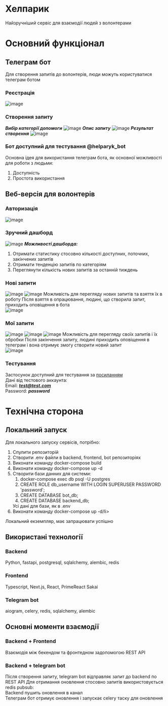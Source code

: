 # Хелпарик
Найзручніший сервіс для взаємодії людей з волонтерами

# Основний функціонал
## Телеграм бот
Для створення запитів до волонтерів, люди можуть користуватися телеграм ботом

### Реєстрація
![image](https://github.com/ivayanc/hackath0n8/assets/41695655/0fa6ba11-0360-49c3-8be1-c9173e77ee43)


### Створення запиту
***Вибір категорії допомоги***
![image](https://github.com/ivayanc/hackath0n8/assets/41695655/14c775ae-cb69-41ff-8d38-4cbd6132180e)
***Опис запиту***
![image](https://github.com/ivayanc/hackath0n8/assets/41695655/8036e815-4099-4c27-a5e8-4e8bee12db02)
***Результат створення***
![image](https://github.com/ivayanc/hackath0n8/assets/41695655/b3e21bb8-2c19-479c-b59c-5fcc1236645c)

### Бот доступний для тестування @helparyk_bot


Основна ідея для використання телеграм бота, як основної можливості для роботи з людьми:
<ol>
  <li>Доступність</li>
  <li>Простота використання</li>
</ol>

## Веб-версія для волонтерів
### Авторизація
![image](https://github.com/ivayanc/hackath0n8/assets/41695655/7954f3a7-fa26-4082-856d-c02b32d6467b)

### Зручний дашборд
![image](https://github.com/ivayanc/hackath0n8/assets/41695655/66321524-8cb8-4b24-b64b-86ce771dcfad)
***Можливості дашборда:***
<ol>
  <li>Отримати статистику стосовно кількості доступних, поточних, закінчених запитів</li>
  <li>Отримати тенденцію запитів по категоріям</li>
  <li>Переглянути кількість нових запитів за останній тиждень</li>
</ol>

### Нові запити
![image](https://github.com/ivayanc/hackath0n8/assets/41695655/9da6c7b1-0595-45b7-9ae2-507e047c7963)
![image](https://github.com/ivayanc/hackath0n8/assets/41695655/6a073528-870b-4a19-afd5-594d58db94c5)
Можливість для перегляду нових запитів та взяття їх в роботу
Після взяття в опрацювання, людині, що створила запит, приходить оповіщення в бота<br/>
![image](https://github.com/ivayanc/hackath0n8/assets/41695655/e55657d6-6651-40d1-8153-c0986bb2330b)

### Мої запити
![image](https://github.com/ivayanc/hackath0n8/assets/41695655/ec4ab295-7057-4b5a-9229-cf43112e13dd)
![image](https://github.com/ivayanc/hackath0n8/assets/41695655/b6770307-fe26-43ce-b3bd-26b053f99a3e)
![image](https://github.com/ivayanc/hackath0n8/assets/41695655/aeebec58-e875-4d0d-942b-052c313ac30f)
Можливість для перегляду своїх запитів і їх обробки
Після закінчення запиту, людині приходить оповіщення в телеграм і вона отримує змогу створити новий запит<br/>
![image](https://github.com/ivayanc/hackath0n8/assets/41695655/3a02cdea-55f6-4d4b-9f02-838c19ed04e7)

### Тестування
Застосунок доступний для тестування за [посиланням](http://34.65.67.249/login)<br/>
Дані від тестового аккаунта:<br/>
Email: ***test@test.com***<br/>
Password: ***password***<br/>

# Технічна сторона
## Локальний запуск
Для локального запуску сервісів, потрібно:
<ol>
  <li>Спулити репозиторій</li>
  <li>Створити .env файли в backend, frontend, bot репозиторіях</li>
  <li>Виконати команду docker-compose build</li>
  <li>Виконати команду docker-compose up -d</li>
  <li>Створити бази данних для системи: 
    <ol>
      <li>docker-compose exec db psql -U postgres</li>
      <li>CREATE ROLE db_username WITH LOGIN SUPERUSER PASSWORD 'password';</li>
      <li>CREATE DATABASE bot_db;</li>
      <li>CREATE DATABASE backend_db;</li>
    </ol>
    Усі дані для бази, як в .env
  </li>
  <li>Виконати команду docker-compose up -d/li>
</ol>
Локальний екземпляр, має запрацювати успішно

## Використані технології
### Backend
Python, fastapi, postgresql, sqlalchemy, alembic, redis
### Frontend
Typescript, Next.js, React, PrimeReact Sakai
### Telegram bot
aiogram, celery, redis, sqlalchemy, alembic

## Основні моменти взаємодії
### Backend + Frontend
Взаємодія між бекендом та фронтедном задопомогою REST API
### Backend + telegram bot
Після створення запиту, telegram bot відправляє запит до backend по REST API
Для отримання оновлення стосовно запитів використовується redis pubsub:<br/>
Backend пушить оновлення в канал<br/>
Телеграм бот отримує оновлення і запускає celery таску для оновлення
